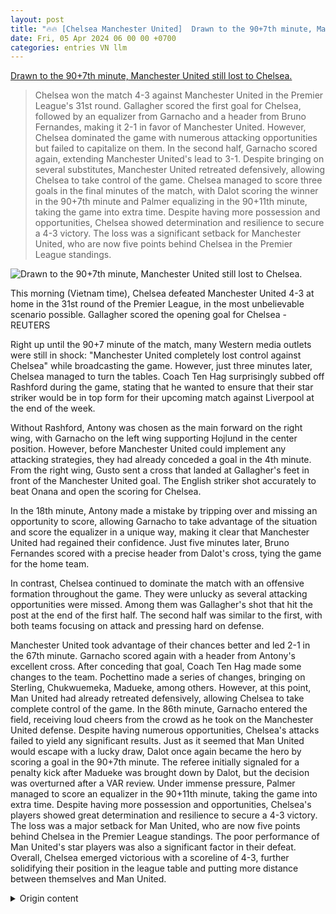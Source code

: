 ```yaml
---
layout: post
title: "🔥🔥 [Chelsea Manchester United]  Drawn to the 90+7th minute, Manchester United still lost to Chelsea."
date: Fri, 05 Apr 2024 06 00 00 +0700
categories: entries VN llm
---
```

[ Drawn to the 90+7th minute, Manchester United still lost to Chelsea.](https://tuoitre.vn/dan-3-2-den-phut-90-7-man-united-van-thua-nguoc-chelsea-20240405042451618.htm)

> Chelsea won the match 4-3 against Manchester United in the Premier League's 31st round. Gallagher scored the first goal for Chelsea, followed by an equalizer from Garnacho and a header from Bruno Fernandes, making it 2-1 in favor of Manchester United. However, Chelsea dominated the game with numerous attacking opportunities but failed to capitalize on them. In the second half, Garnacho scored again, extending Manchester United's lead to 3-1. Despite bringing on several substitutes, Manchester United retreated defensively, allowing Chelsea to take control of the game. Chelsea managed to score three goals in the final minutes of the match, with Dalot scoring the winner in the 90+7th minute and Palmer equalizing in the 90+11th minute, taking the game into extra time. Despite having more possession and opportunities, Chelsea showed determination and resilience to secure a 4-3 victory. The loss was a significant setback for Manchester United, who are now five points behind Chelsea in the Premier League standings.

![ Drawn to the 90+7th minute, Manchester United still lost to Chelsea.](https://cdn1.tuoitre.vn/zoom/600_315/471584752817336320/2024/4/5/2024-04-04t195152z1197917218up1ek441j6e4mrtrmadp3soccer-england-che-mun-report-17122648492751958585852-4-271-792-1775-crop-1712264975002666040609.jpg)

 This morning (Vietnam time), Chelsea defeated Manchester United 4-3 at home in the 31st round of the Premier League, in the most unbelievable scenario possible. Gallagher scored the opening goal for Chelsea - REUTERS

Right up until the 90+7 minute of the match, many Western media outlets were still in shock: "Manchester United completely lost control against Chelsea" while broadcasting the game. However, just three minutes later, Chelsea managed to turn the tables. Coach Ten Hag surprisingly subbed off Rashford during the game, stating that he wanted to ensure that their star striker would be in top form for their upcoming match against Liverpool at the end of the week.

Without Rashford, Antony was chosen as the main forward on the right wing, with Garnacho on the left wing supporting Hojlund in the center position. However, before Manchester United could implement any attacking strategies, they had already conceded a goal in the 4th minute. From the right wing, Gusto sent a cross that landed at Gallagher's feet in front of the Manchester United goal. The English striker shot accurately to beat Onana and open the scoring for Chelsea.

In the 18th minute, Antony made a mistake by tripping over and missing an opportunity to score, allowing Garnacho to take advantage of the situation and score the equalizer in a unique way, making it clear that Manchester United had regained their confidence. Just five minutes later, Bruno Fernandes scored with a precise header from Dalot's cross, tying the game for the home team.

In contrast, Chelsea continued to dominate the match with an offensive formation throughout the game. They were unlucky as several attacking opportunities were missed. Among them was Gallagher's shot that hit the post at the end of the first half. The second half was similar to the first, with both teams focusing on attack and pressing hard on defense.

Manchester United took advantage of their chances better and led 2-1 in the 67th minute. Garnacho scored again with a header from Antony's excellent cross. After conceding that goal, Coach Ten Hag made some changes to the team.  Pochettino made a series of changes, bringing on Sterling, Chukwuemeka, Madueke, among others. However, at this point, Man United had already retreated defensively, allowing Chelsea to take complete control of the game. In the 86th minute, Garnacho entered the field, receiving loud cheers from the crowd as he took on the Manchester United defense. Despite having numerous opportunities, Chelsea's attacks failed to yield any significant results. Just as it seemed that Man United would escape with a lucky draw, Dalot once again became the hero by scoring a goal in the 90+7th minute. The referee initially signaled for a penalty kick after Madueke was brought down by Dalot, but the decision was overturned after a VAR review. Under immense pressure, Palmer managed to score an equalizer in the 90+11th minute, taking the game into extra time. Despite having more possession and opportunities, Chelsea's players showed great determination and resilience to secure a 4-3 victory. The loss was a major setback for Man United, who are now five points behind Chelsea in the Premier League standings. The poor performance of Man United's star players was also a significant factor in their defeat. Overall, Chelsea emerged victorious with a scoreline of 4-3, further solidifying their position in the league table and putting more distance between themselves and Man United.

<details>
  <summary>Origin content</summary>
  ---
layout: post
title: "🔥🔥 [Chelsea Manchester United] Dẫn 3-2 đến phút 90+7, Man United vẫn thua ngược Chelsea"
date: Fri, 05 Apr 2024 06:00:00 +0700
categories: entries VN
---
[Dẫn 3-2 đến phút 90+7, Man United vẫn thua ngược Chelsea](https://tuoitre.vn/dan-3-2-den-phut-90-7-man-united-van-thua-nguoc-chelsea-20240405042451618.htm)

![Dẫn 3-2 đến phút 90+7, Man United vẫn thua ngược Chelsea](https://cdn1.tuoitre.vn/zoom/600_315/471584752817336320/2024/4/5/2024-04-04t195152z1197917218up1ek441j6e4mrtrmadp3soccer-england-che-mun-report-17122648492751958585852-4-271-792-1775-crop-1712264975002666040609.jpg)

Rạng sáng 5-4 (giờ Việt Nam), Chelsea đã đánh bại Man United với tỉ số 4-3 trên sân nhà ở vòng 31 Premier League, theo một kịch bản khó tin nhất có thể.

Gallager ghi bàn mở tỉ số cho Chelsea - Ảnh: REUTERS

Đến tận phút 90+7 của trận đấu, nhiều trang báo phương Tây vẫn đang giật tít: "Man United ngược dòng ngoạn mục trước Chelsea" khi trực tuyến trận đấu. Nhưng rồi chỉ bằng 3 phút điên rồ cuối cùng, Chelsea đã lật ngược thế cờ.

Huấn luyện viên Ten Hag bất ngờ cất Rashford trên ghế dự bị ở trận này. Chiến lược gia người Hà Lan cho biết ông muốn giữ cho tiền đạo ngôi sao này có thể trạng tốt nhất trước thềm trận đại chiến với Liverpool vào cuối tuần.

Không có Rashford, Antony được chọn đá chính ở cánh phải hàng công, còn Garnacho đá cánh trái, hỗ trợ cho Hojlund ở vị trí trung phong cắm.

Nhưng trong lúc Man United còn chưa triển khai được đường tấn công nào, họ đã bất ngờ bị thủng lưới ở phút thứ 4.

Từ cánh phải, Gusto căng ngang đưa bóng đập chân hậu vệ Man United đến ngay vị trí của Gallagher. Tiền vệ người Anh tung cú sút sệt đánh bại thủ thành Onana, mở tỉ số cho Chelsea.

Đến phút 18, Antony phạm sai lầm khi ngáng chân Cucurella trong vòng cấm địa, và trọng tài lập tức chỉ tay vào chấm phạt đền. Trên chấm 11m, Palmer không mắc sai lầm nào để nâng tỉ số lên 2-0 cho Chelsea.

Garnacho (phải) ghi bàn rút ngắn tỉ số sau sai lầm của Caicedo - Ảnh: REUTERS

Dẫn trước 2 bàn và có thế trận cực tốt nhưng rồi một thoáng lơ là đã khiến Chelsea trả giá. Phút 34, Caceido chuyền bóng lỗi, tạo điều kiện cho Garnacho băng lên cướp bóng rồi ghi bàn rút ngắn cách biệt cho Man United.

Bàn thắng bất ngờ giúp Man United xốc lại tinh thần. Và chỉ 5 phút sau đó, Bruno Fernandes ghi bàn gỡ hòa cho đội nhà với một pha đánh đầu chuẩn xác sau đường tạt bóng của Dalot.

Ở chiều ngược lại, Chelsea vẫn đẩy cao đội hình chơi tấn công xuyên suốt trận đấu. Họ không gặp may khi các cầu thủ tấn công liên tiếp bỏ lỡ cơ hội đáng tiếc. Trong đó có một pha dứt điểm dội cột của Gallagher vào cuối hiệp đấu.

Thế trận hiệp 2 vẫn tương tự như hiệp 1, khi cả 2 đội đều chơi tấn công và cực kỳ hớ hênh trong khâu phòng ngự. Man United tận dụng cơ hội tốt hơn và vươn lên dẫn trước ở phút 67.

Garnacho một lần nữa lập công - Ảnh: REUTERS

Antony lập công đầu ở tình huống này với một cú vẩy má ngoài tuyệt đẹp, tạo thành đường kiến tạo như đặt cho Garnacho băng lên đánh đầu ghi bàn.

Sau bàn thua này, huấn luyện viên Pochettino tung ra một loạt sự thay đổi người. Lần lượt Sterling, Chukwuemeka, Madueke... được tung vào sân. Nhưng Man United lúc này đã lùi về phòng ngự và khiến Chelsea hầu như bế tắc hoàn toàn.

Phút 86, người hùng Garnacho rời sân, nhận những tràng pháo tay vang dội từ khán đài cổ động viên Man United. Trọng tài cho trận đấu 8 phút bù giờ, nhưng lối đá tăm tối của Chelsea không tạo ra được tia hy vọng nào.

Khi mà tất cả đều đã đinh ninh về một cuộc lội ngược dòng mỹ mãn dành cho Man United, chính tay hậu vệ Dalot lại khiến mọi thứ sụp đổ ở phút 90+7.

Tình huống Madueke bị Dalot đẩy ngã - Ảnh: FOOTBALL LONDON

Từ hành lang cánh trái của đội nhà, Dalot bị Madueke vượt qua. Và rồi trong nỗ lực truy cản, anh trượt té, đẩy Madueke ngã trong vòng cấm địa. Sau khi tham khảo VAR, trọng tài chính cho Chelsea hưởng quả phạt đền thứ 2 trong trận đấu.

Trước sức ép cực lớn, Palmer vẫn lạnh lùng sút vào góc trái khung thành, gỡ hòa 3-3 cho Chelsea. Lúc này đồng hồ đã chỉ sang phút 90+10.

Vì mất thời gian cho VAR, trận đấu được bù giờ thêm vài phút. Và các cầu thủ Chelsea đã tận dụng thành công lợi thế về tinh thần.

Palmer ăn mừng bàn thắng - Ảnh: REUTERS

Phút 90+11, Chelsea được hưởng phạt góc. Thay vì tạt bổng, Enzo tung đường chuyền sệt cho Palmer băng vào dứt điểm. Cú sút của tiền vệ người Anh không mấy hiểm hóc nhưng bất ngờ chạm người McTominay đi đổi hướng, khiến thủ thành Onana bất lực nhìn bóng bay vào lưới.

Một nửa số cầu thủ Man United trên sân đổ gục sau bàn thua này. Từ chỗ ngược dòng ngoạn mục, họ phải hứng chịu trận thua có lẽ là khó tin nhất của Premier League mùa giải năm nay.

Sự thất vọng của các ngôi sao Man United - Ảnh: REUTERS

Chung cuộc, Chelsea thắng Man United 4-3. Kết quả này cũng giúp thầy trò ông Pochettino có 43 điểm, rút ngắn cách biệt với vị trí thứ 6 của Man United còn 5 điểm. Chelsea đồng thời cũng đang đá ít hơn Man United 1 trận.


</details>
